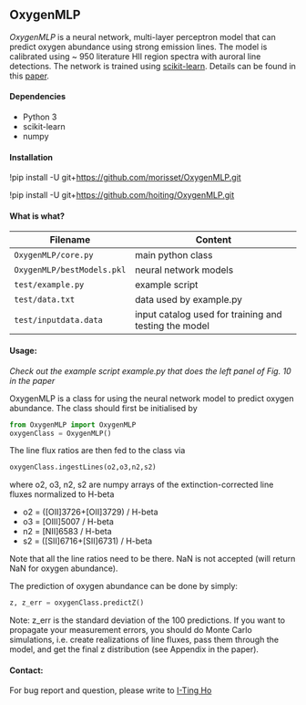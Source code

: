 ## OxygenMLP
*OxygenMLP* is a neural network, multi-layer perceptron model that can predict oxygen abundance using strong emission lines. The model is calibrated using ~ 950 literature HII region spectra with auroral line detections. The network is trained using [scikit-learn](http://scikit-learn.org/). Details can be found in this [paper](http://adsabs.harvard.edu/abs/2019MNRAS.485.3569H). 

#### Dependencies
* Python 3
* scikit-learn
* numpy 


#### Installation
!pip install -U git+https://github.com/morisset/OxygenMLP.git

!pip install -U git+https://github.com/hoiting/OxygenMLP.git

#### What is what?
| Filename     |   Content    |
|--------------|-------|
| `OxygenMLP/core.py` | main python class |
| `OxygenMLP/bestModels.pkl` | neural network models | 
| `test/example.py`    | example script | 
| `test/data.txt`      | data used by example.py | 
| `test/inputdata.data`      | input catalog used for training and testing the model| 



#### Usage:
*Check out the example script example.py that does the left panel of Fig. 10 in the paper*

OxygenMLP is a class for using the neural network model to predict oxygen abundance.
The class should first be initialised by 
```python	
from OxygenMLP import OxygenMLP
oxygenClass = OxygenMLP()
```

The line flux ratios are then fed to the class via 
```python
oxygenClass.ingestLines(o2,o3,n2,s2)
```
where o2, o3, n2, s2 are numpy arrays of the extinction-corrected line fluxes normalized to H-beta

* o2 = ([OII]3726+[OII]3729) / H-beta
* o3 = [OIII]5007 / H-beta
* n2 = [NII]6583 / H-beta
* s2 = ([SII]6716+[SII]6731) / H-beta	

Note that all the line ratios need to be there. NaN is not accepted (will return NaN for oxygen abundance). 

The prediction of oxygen abundance can be done by simply:
```python
z, z_err = oxygenClass.predictZ()
```

Note: z_err is the standard deviation of the 100 predictions. If you want to propagate your measurement errors, you should do Monte Carlo simulations, i.e. create realizations of line fluxes, pass them through the model, and get the final z distribution (see Appendix in the paper). 

#### Contact:
For bug report and question, please write to [I-Ting Ho](iting@mpia.de)
